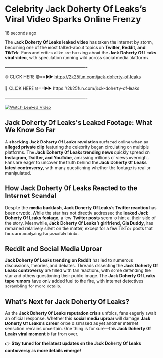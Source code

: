 # Celebrity Jack Doherty Of Leaks’s Viral Video Sparks Online Frenzy

18 seconds ago

The **Jack Doherty Of Leaks leaked video** has taken the internet by storm, becoming one of the most talked-about topics on **Twitter, Reddit, and TikTok**. Fans and critics alike are buzzing about the **Jack Doherty Of Leaks viral video**, with speculation running wild across social media platforms.

———————————————————-

🌐 CLICK HERE 🟢==►► https://2k25fun.com/jack-doherty-of-leaks

🔴 CLICK HERE 🌐==►► https://2k25fun.com/jack-doherty-of-leaks

———————————————————-

[![Watch Leaked Video](https://miro.medium.com/v2/resize:fit:828/format:webp/1*cilzJN44JGOrTw9NJCrNHA.gif "Watch Leaked Video")](https://2k25fun.com/jack-doherty-of-leaks)

## **Jack Doherty Of Leaks's Leaked Footage: What We Know So Far**  
A **shocking Jack Doherty Of Leaks revelation** surfaced online when an **alleged private clip** featuring the celebrity began circulating on multiple platforms. The **Jack Doherty Of Leaks trending news** quickly spread on **Instagram, Twitter, and YouTube**, amassing millions of views overnight. Fans are eager to uncover the truth behind the **Jack Doherty Of Leaks latest controversy**, with many questioning whether the footage is real or manipulated.  

## **How Jack Doherty Of Leaks Reacted to the Internet Scandal**  
Despite the **media backlash**, **Jack Doherty Of Leaks’s Twitter reaction** has been cryptic. While the star has not directly addressed the **leaked Jack Doherty Of Leaks footage**, a few **Twitter posts** seem to hint at their side of the story. Meanwhile, **Jack Doherty Of Leaks’s girlfriend, Gia Duddy**, has remained relatively silent on the matter, except for a few TikTok posts that fans are analyzing for possible hints.  

## **Reddit and Social Media Uproar**  
**Jack Doherty Of Leaks trending on Reddit** has led to numerous discussions, theories, and debates. Threads dissecting the **Jack Doherty Of Leaks controversy** are filled with fan reactions, with some defending the star and others questioning their public image. The **Jack Doherty Of Leaks tape rumors** have only added fuel to the fire, with internet detectives scrambling for more details.  

## **What’s Next for Jack Doherty Of Leaks?**  
As the **Jack Doherty Of Leaks reputation crisis** unfolds, fans eagerly await an official response. Whether this **social media uproar** will damage **Jack Doherty Of Leaks’s career** or be dismissed as yet another internet sensation remains uncertain. One thing is for sure—this **Jack Doherty Of Leaks viral moment** is far from over.  

👉 **Stay tuned for the latest updates on the Jack Doherty Of Leaks controversy as more details emerge!**  